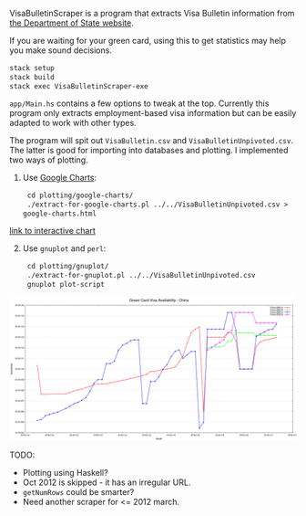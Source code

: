 VisaBulletinScraper is a program that extracts Visa Bulletin information from [the Department of State website](https://travel.state.gov/content/visas/en/law-and-policy/bulletin.html).

If you are waiting for your green card, using this to get statistics may help you make sound decisions.

    stack setup
    stack build
    stack exec VisaBulletinScraper-exe

`app/Main.hs` contains a few options to tweak at the top.  Currently this program only extracts employment-based visa information but can be easily adapted to work with other types.

The program will spit out `VisaBulletin.csv` and `VisaBulletinUnpivoted.csv`.  The latter is good for importing into databases and plotting.  I implemented two ways of plotting.

1. Use [Google Charts](https://developers.google.com/chart/):

        cd plotting/google-charts/
        ./extract-for-google-charts.pl ../../VisaBulletinUnpivoted.csv > google-charts.html

[link to interactive chart](https://rawgit.com/harryxp/VisaBulletinScraper/master/plotting/google-charts/google-charts.html)

2. Use `gnuplot` and `perl`:

        cd plotting/gnuplot/
        ./extract-for-gnuplot.pl ../../VisaBulletinUnpivoted.csv
        gnuplot plot-script

![Green Card Visa Availability - China](plotting/gnuplot/VisaAvailabilityChina.png)

TODO:
- Plotting using Haskell?
- Oct 2012 is skipped - it has an irregular URL.
- `getNumRows` could be smarter?
- Need another scraper for <= 2012 march.
